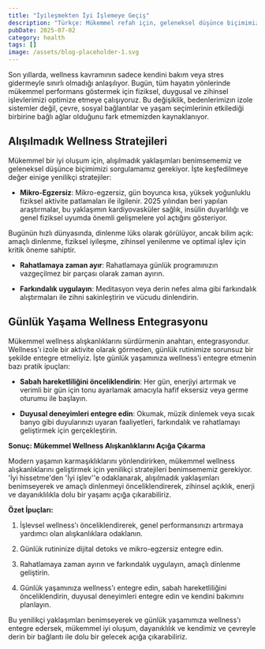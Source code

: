 ```yaml
---
title: "İyileşmekten İyi İşlemeye Geçiş"
description: "Türkçe: Mükemmel refah için, geleneksel düşünce biçimimizi zorlayan sıra dışı yaklaşımları benims..."
pubDate: 2025-07-02
category: health
tags: []
image: /assets/blog-placeholder-1.svg
---
```


Son yıllarda, wellness kavramının sadece kendini bakım veya stres gidermeyle sınırlı olmadığı anlaşılıyor. Bugün, tüm hayatın yönlerinde mükemmel performans göstermek için fiziksel, duygusal ve zihinsel işlevlerimizi optimize etmeye çalışıyoruz. Bu değişiklik, bedenlerimizın izole sistemler değil, çevre, sosyal bağlantılar ve yaşam seçimlerinin etkilediği birbirine bağlı ağlar olduğunu fark etmemizden kaynaklanıyor.

## **Alışılmadık Wellness Stratejileri**

Mükemmel bir iyi oluşum için, alışılmadık yaklaşımları benimsememiz ve geleneksel düşünce biçimimizi sorgulamamız gerekiyor. İşte keşfedilmeye değer einige yenilikçi stratejiler:

* **Mikro-Egzersiz**: Mikro-egzersiz, gün boyunca kısa, yüksek yoğunluklu fiziksel aktivite patlamaları ile ilgilenir. 2025 yılından beri yapılan araştırmalar, bu yaklaşımın kardiyovasküler sağlık, insülin duyarlılığı ve genel fiziksel uyumda önemli gelişmelere yol açtığını gösteriyor.

Bugünün hızlı dünyasında, dinlenme lüks olarak görülüyor, ancak bilim açık: amaçlı dinlenme, fiziksel iyileşme, zihinsel yenilenme ve optimal işlev için kritik öneme sahiptir.

* **Rahatlamaya zaman ayır**: Rahatlamaya günlük programınızın vazgeçilmez bir parçası olarak zaman ayırın.

* **Farkındalık uygulayın**: Meditasyon veya derin nefes alma gibi farkındalık alıştırmaları ile zihni sakinleştirin ve vücudu dinlendirin.

## **Günlük Yaşama Wellness Entegrasyonu**

Mükemmel wellness alışkanlıklarını sürdürmenin anahtarı, entegrasyondur. Wellness'ı izole bir aktivite olarak görmeden, günlük rutinimize sorunsuz bir şekilde entegre etmeliyiz. İşte günlük yaşamınıza wellness'i entegre etmenin bazı pratik ipuçları:

* **Sabah hareketliliğini önceliklendirin**: Her gün, enerjiyi artırmak ve verimli bir gün için tonu ayarlamak amacıyla hafif eksersiz veya germe oturumu ile başlayın.

* **Duyusal deneyimleri entegre edin**: Okumak, müzik dinlemek veya sıcak banyo gibi duyularınızı uyaran faaliyetleri, farkındalık ve rahatlamayı geliştirmek için gerçekleştirin.

**Sonuç: Mükemmel Wellness Alışkanlıklarını Açığa Çıkarma**

Modern yaşamın karmaşıklıklarını yönlendirirken, mükemmel wellness alışkanlıklarını geliştirmek için yenilikçi stratejileri benimsememiz gerekiyor. 'İyi hissetme'den 'İyi işlev''e odaklanarak, alışılmadık yaklaşımları benimseyerek ve amaçlı dinlenmeyi önceliklendirerek, zihinsel açıklık, enerji ve dayanıklılıkla dolu bir yaşamı açığa çıkarabiliriz.

**Özet İpuçları:**

1. İşlevsel wellness'ı önceliklendirerek, genel performansınızı artırmaya yardımcı olan alışkanlıklara odaklanın.

2. Günlük rutininize dijital detoks ve mikro-egzersiz entegre edin.

3. Rahatlamaya zaman ayırın ve farkındalık uygulayın, amaçlı dinlenme geliştirin.

4. Günlük yaşamınıza wellness'ı entegre edin, sabah hareketliliğini önceliklendirin, duyusal deneyimleri entegre edin ve kendini bakımını planlayın.

Bu yenilikçi yaklaşımları benimseyerek ve günlük yaşamımıza wellness'ı entegre edersek, mükemmel iyi oluşum, dayanıklılık ve kendimiz ve çevreyle derin bir bağlantı ile dolu bir gelecek açığa çıkarabiliriz.